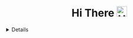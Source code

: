 
<!--
**Mohamed-Elkenany/Mohamed-Elkenany** is a ✨ _special_ ✨ repository because its `README.md` (this file) appears on your GitHub profile.

Here are some ideas to get you started:

- 🔭 I’m currently working on ...
- 🌱 I’m currently learning ...
- 👯 I’m looking to collaborate on ...
- 🤔 I’m looking for help with ...
- 💬 Ask me about ...
- 📫 How to reach me: ...
- 😄 Pronouns: ...
- ⚡ Fun fact: ...
-->
<h1 align="center">Hi There <span><img src="https://media.giphy.com/media/hvRJCLFzcasrR4ia7z/giphy.gif" alt="Hello Image" width="28" \></span></h1>
<details>
  <p>
  <a href="https://git.io/typing-svg"><img src="https://media.giphy.com/media/hvRJCLFzcasrR4ia7z/giphy.gif" alt="Hello Image" width="28" \><img src="https://readme-typing-svg.demolab.com?font=Fira+Code&weight=600&pause=1000&color=F762C2&width=435&lines=The+five+boxing+wizards+jump+quickly;How+vexingly+quick+daft+zebras+jump" alt="Typing SVG" /></a>
</p>
</details>

